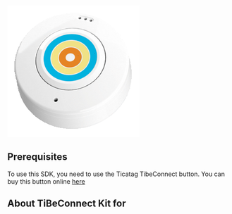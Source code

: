 [![TiBeConnect Kit by Ticatag](logo.png)](https://ticatag.com)

## Prerequisites
To use this SDK, you need to use the Ticatag TibeConnect button.
You can buy this button online [here](http://www.ticatag.com/categorie-produit/b2c)

## About TiBeConnect Kit for
